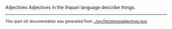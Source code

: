 Adjectives
Adjectives in the Iñapari language describe things.


* * *
<small>This (part of) documentation was generated from [../src/fst/stems/adjectives.lexc](http://github.com/giellalt/lang-inp/blob/main/../src/fst/stems/adjectives.lexc)</small>